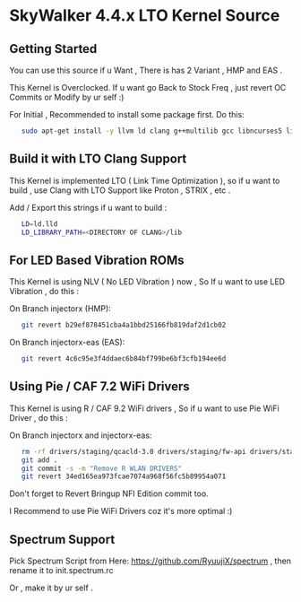 SkyWalker 4.4.x LTO Kernel Source
====================================

Getting Started
---------------
You can use this source if u Want , 
There is has 2 Variant , HMP and EAS .

This Kernel is Overclocked. If u want go Back to Stock Freq ,
just revert OC Commits or Modify by ur self :)

For Initial , Recommended to install some package first. Do this:

```bash
   sudo apt-get install -y llvm ld clang g++multilib gcc libncurses5 libstdc++6
```

Build it with LTO Clang Support
-------------------------------
This Kernel is implemented LTO ( Link Time Optimization ),
so if u want to build , use Clang with LTO Support like
Proton , STRIX , etc .

Add / Export this strings if u want to build :

```bash
   LD=ld.lld
   LD_LIBRARY_PATH=<DIRECTORY OF CLANG>/lib
```

For LED Based Vibration ROMs
----------------------------
This Kernel is using NLV ( No LED Vibration ) now , So If u want to use
LED Vibration , do this :

On Branch injectorx (HMP):

```bash
   git revert b29ef878451cba4a1bbd25166fb819daf2d1cb02
```

On Branch injectorx-eas (EAS):

```bash
   git revert 4c6c95e3f4ddaec6b84bf799be6bf3cfb194ee6d
```

Using Pie / CAF 7.2 WiFi Drivers
--------------------------------
This Kernel is using R / CAF 9.2 WiFi drivers , So if u want to use
Pie WiFi Driver , do this :

On Branch injectorx and injectorx-eas:

```bash
   rm -rf drivers/staging/qcacld-3.0 drivers/staging/fw-api drivers/staging/qca-wifi-host-cmn
   git add .
   git commit -s -m "Remove R WLAN DRIVERS"
   git revert 34ed165ea973fcae7074a968f56fc5b89954a071
```
Don't forget to Revert Bringup NFI Edition commit too.

I Recommend to use Pie WiFi Drivers coz it's more optimal :)

Spectrum Support
----------------
Pick Spectrum Script from Here: https://github.com/RyuujiX/spectrum , then rename it to init.spectrum.rc

Or , make it by ur self .